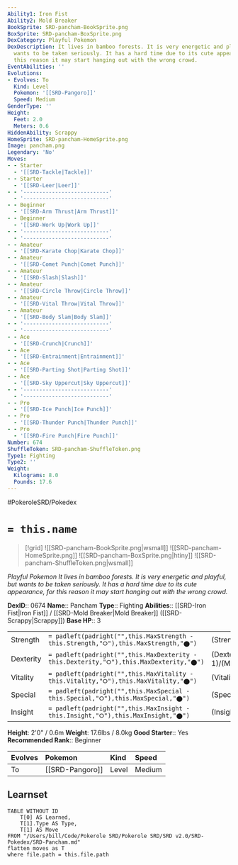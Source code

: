 ```yaml
---
Ability1: Iron Fist
Ability2: Mold Breaker
BookSprite: SRD-pancham-BookSprite.png
BoxSprite: SRD-pancham-BoxSprite.png
DexCategory: Playful Pokemon
DexDescription: It lives in bamboo forests. It is very energetic and playful, but
  wants to be taken seriously. It has a hard time due to its cute appearance, for
  this reason it may start hanging out with the wrong crowd.
EventAbilities: ''
Evolutions:
- Evolves: To
  Kind: Level
  Pokemon: '[[SRD-Pangoro]]'
  Speed: Medium
GenderType: ''
Height:
  Feet: 2.0
  Meters: 0.6
HiddenAbility: Scrappy
HomeSprite: SRD-pancham-HomeSprite.png
Image: pancham.png
Legendary: 'No'
Moves:
- - Starter
  - '[[SRD-Tackle|Tackle]]'
- - Starter
  - '[[SRD-Leer|Leer]]'
- - '---------------------------'
  - '---------------------------'
- - Beginner
  - '[[SRD-Arm Thrust|Arm Thrust]]'
- - Beginner
  - '[[SRD-Work Up|Work Up]]'
- - '---------------------------'
  - '---------------------------'
- - Amateur
  - '[[SRD-Karate Chop|Karate Chop]]'
- - Amateur
  - '[[SRD-Comet Punch|Comet Punch]]'
- - Amateur
  - '[[SRD-Slash|Slash]]'
- - Amateur
  - '[[SRD-Circle Throw|Circle Throw]]'
- - Amateur
  - '[[SRD-Vital Throw|Vital Throw]]'
- - Amateur
  - '[[SRD-Body Slam|Body Slam]]'
- - '---------------------------'
  - '---------------------------'
- - Ace
  - '[[SRD-Crunch|Crunch]]'
- - Ace
  - '[[SRD-Entrainment|Entrainment]]'
- - Ace
  - '[[SRD-Parting Shot|Parting Shot]]'
- - Ace
  - '[[SRD-Sky Uppercut|Sky Uppercut]]'
- - '---------------------------'
  - '---------------------------'
- - Pro
  - '[[SRD-Ice Punch|Ice Punch]]'
- - Pro
  - '[[SRD-Thunder Punch|Thunder Punch]]'
- - Pro
  - '[[SRD-Fire Punch|Fire Punch]]'
Number: 674
ShuffleToken: SRD-pancham-ShuffleToken.png
Type1: Fighting
Type2: ''
Weight:
  Kilograms: 8.0
  Pounds: 17.6
---
```


#PokeroleSRD/Pokedex

# `= this.name`

> [!grid]
> ![[SRD-pancham-BookSprite.png|wsmall]]
> ![[SRD-pancham-HomeSprite.png]]
> ![[SRD-pancham-BoxSprite.png|htiny]]
> ![[SRD-pancham-ShuffleToken.png|wsmall]]


*Playful Pokemon*
*It lives in bamboo forests. It is very energetic and playful, but wants to be taken seriously. It has a hard time due to its cute appearance, for this reason it may start hanging out with the wrong crowd.*

**DexID**:: 0674
**Name**:: Pancham
**Type**:: Fighting
**Abilities**:: [[SRD-Iron Fist|Iron Fist]] / [[SRD-Mold Breaker|Mold Breaker]] ([[SRD-Scrappy|Scrappy]])
**Base HP**:: 3

|           |                                                                                        |                                          |
| --------- | -------------------------------------------------------------------------------------- | ---------------------------------------- |
| Strength  | `= padleft(padright("",this.MaxStrength - this.Strength,"⭘"),this.MaxStrength,"⬤")`    | (Strength::2)/(MaxStrength::5)   |
| Dexterity | `= padleft(padright("",this.MaxDexterity - this.Dexterity,"⭘"),this.MaxDexterity,"⬤")` | (Dexterity:: 1)/(MaxDexterity::3) |
| Vitality  | `= padleft(padright("",this.MaxVitality - this.Vitality,"⭘"),this.MaxVitality,"⬤")`    | (Vitality::2)/(MaxVitality::4)   |
| Special   | `= padleft(padright("",this.MaxSpecial - this.Special,"⭘"),this.MaxSpecial,"⬤")`       | (Special::2)/(MaxSpecial::4)     |
| Insight   | `= padleft(padright("",this.MaxInsight - this.Insight,"⭘"),this.MaxInsight,"⬤")`       | (Insight::2)/(MaxInsight::4)     |

**Height**: 2'0" / 0.6m
**Weight**: 17.6lbs / 8.0kg
**Good Starter**:: Yes
**Recommended Rank**:: Beginner

| Evolves   | Pokemon         | Kind   | Speed   |
|:----------|:----------------|:-------|:--------|
| To        | [[SRD-Pangoro]] | Level  | Medium  |

## Learnset

```dataview
TABLE WITHOUT ID
    T[0] AS Learned,
    T[1].Type AS Type,
    T[1] AS Move
FROM "/Users/bill/Code/Pokerole SRD/Pokerole SRD/SRD v2.0/SRD-Pokedex/SRD-Pancham.md"
flatten moves as T
where file.path = this.file.path
```
